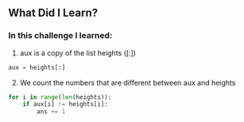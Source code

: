 ## What Did I Learn?

### In this challenge I learned:

1. aux is a copy of the list heights ([:])
```python
aux = heights[:]
```

2. We count the numbers that are different between aux and heights
```python
for i in range(len(heights)):
    if aux[i] != heights[i]:
        ans += 1
```
